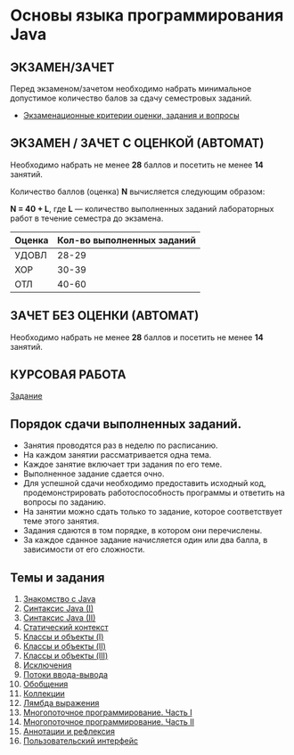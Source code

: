 # Основы языка программирования Java

## ЭКЗАМЕН/ЗАЧЕТ

Перед экзаменом/зачетом необходимо набрать минимальное допустимое количество балов за сдачу семестровых заданий.

- [Экзаменационные критерии оценки, задания и вопросы](exam.md)


## ЭКЗАМЕН / ЗАЧЕТ С ОЦЕНКОЙ (АВТОМАТ)

Необходимо набрать не менее **28** баллов и посетить не менее **14** занятий.

Количество баллов (оценка) **N** вычисляется следующим образом:

**N = 40 + L**, где **L** — количество выполненных заданий лабораторных работ в течение семестра до экзамена.

| **Оценка** | **Кол-во выполненных заданий** |
| --- | --- |
| УДОВЛ | 28-29 |
| ХОР | 30-39 |
| ОТЛ | 40-60 |

## ЗАЧЕТ БЕЗ ОЦЕНКИ (АВТОМАТ)

Необходимо набрать не менее **28** баллов и посетить не менее **14** занятий.

## КУРСОВАЯ РАБОТА

[Задание](termpaper.md)

## Порядок сдачи выполненных заданий.
- Занятия проводятся раз в неделю по расписанию.
- На каждом занятии рассматривается одна тема.
- Каждое занятие включает три задания по его теме.
- Выполненное задание сдается очно.
- Для успешной сдачи необходимо предоставить исходный код, продемонстрировать работоспособность программы и ответить на вопросы по заданию.
- На занятии можно сдать только то задание, которое соответствует теме этого занятия.
- Задания сдаются в том порядке, в котором они перечислены.
- За каждое сданное задание начисляется один или два балла, в зависимости от его сложности.

## Темы и задания

1. [Знакомство с Java](L01.md)
2. [Синтаксис Java (I)](L02.md)
3. [Синтаксис Java (II)](L03.md)
4. [Статический контекст](L04.md)
5. [Классы и объекты (I)](L05.md)
6. [Классы и объекты (II)](L06.md)
7. [Классы и объекты (III)](L07.md)
8. [Исключения](L08.md)
9. [Потоки ввода-вывода](L09.md)
10. [Обобщения](L010.md)
11. [Коллекции](L011.md)
12. [Лямбда выражения](L12.md)
13. [Многопоточное программирование. Часть I](L13.md)
14. [Многопоточное программирование. Часть II](L14.md)
15. [Аннотации и рефлексия](L15.md)
16. [Пользовательский интерфейс](L16.md)


